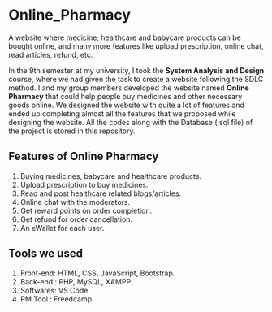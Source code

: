 # Online_Pharmacy
A website where medicine, healthcare and babycare products can be bought online, and many more 
features like upload prescription, online chat, read articles, refund, etc.

In the 9th semester at my university, I took the **System Analysis and Design** course, where
we had given the task to create a website following the SDLC method. I and my group members
developed the website named **Online Pharmacy** that could help people buy medicines and other 
necessary goods online. We designed the website with quite a lot of features and ended up
completing almost all the features that we proposed while designing the website. All the codes
along with the Database (.sql file) of the project is stored in this repository.


## Features of **Online Pharmacy**
1) Buying medicines, babycare and healthcare products.
2) Upload prescription to buy medicines.
3) Read and post healthcare related blogs/articles.
4) Online chat with the moderators.
5) Get reward points on order completion.
6) Get refund for order cancellation.
7) An eWallet for each user.

## Tools we used
1) Front-end: HTML, CSS, JavaScript, Bootstrap.
2) Back-end : PHP, MySQL, XAMPP.
3) Softwares: VS Code.
4) PM Tool  : Freedcamp.
